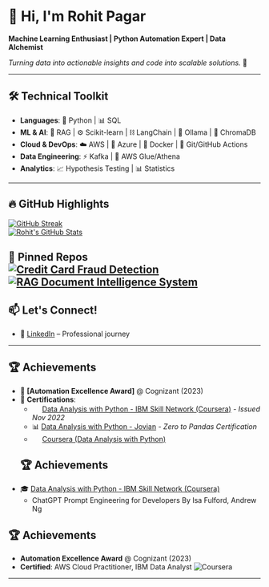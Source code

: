 # 👋 Hi, I'm Rohit Pagar

**Machine Learning Enthusiast | Python Automation Expert | Data Alchemist**  

*Turning data into actionable insights and code into scalable solutions.* 🚀  

---
## 🛠️ **Technical Toolkit**

- **Languages**: 🐍 Python | 📊 SQL  
- **ML & AI**: 🤖 RAG | ⚙️ Scikit-learn | ⛓️ LangChain | 🦙 Ollama | 🎨 ChromaDB  
- **Cloud & DevOps**: ☁️ AWS | 🔷 Azure | 🐳 Docker | 🔄 Git/GitHub Actions  
- **Data Engineering**: ⚡ Kafka | 🔧 AWS Glue/Athena  
- **Analytics**: 📈 Hypothesis Testing | 📊 Statistics  
---
## 🔥 **GitHub Highlights**

[![GitHub Streak](https://streak-stats.demolab.com?user=Rohitpagar18&theme=dark)](https://git.io/streak-stats)  
[![Rohit's GitHub Stats](https://github-readme-stats.vercel.app/api?username=Rohitpagar18&show_icons=true&theme=vision-friendly-dark)](https://github.com/Rohitpagar18)  

📌 **Pinned Repos**  
[![Credit Card Fraud Detection](https://github-readme-stats.vercel.app/api/pin/?username=Rohitpagar18&repo=Credit-Card-Fraud-Detection&theme=tokyonight)](https://github.com/Rohitpagar18/Credit-Card-Fraud-Detection)  
[![RAG Document Intelligence System](https://github-readme-stats.vercel.app/api/pin/?username=Rohitpagar18&repo=pdf-qa-rag-system&theme=nightowl)](https://github.com/Rohitpagar18/pdf-qa-rag-system)  
---

## 📫 **Let's Connect!**

- 💼 [LinkedIn](https://linkedin.com/in/rohitpagar) – Professional journey  

---
## 🏆 **Achievements**

- 🏅 **[Automation Excellence Award]** @ Cognizant (2023)  
- 📜 **Certifications**:  
  - <img src="https://img.icons8.com/color/48/000000/ibm.png" width="16"/> [Data Analysis with Python - IBM Skill Network (Coursera)](https://www.credly.com/badges/cc6f9ba1-3e7d-4007-b94a-c4d66f27c3f8/public_url) *- Issued Nov 2022*  
  - 📊 [Data Analysis with Python - Jovian](https://jovian.ai/certificate/MFQTKNZRGM#dataanalysis) *- Zero to Pandas Certification*
  - <img src="https://img.icons8.com/color/48/000000/coursera.png" width="16"/> [Coursera (Data Analysis with Python)](https://www.coursera.org/account/accomplishments/verify/3YVW4T57UTJX)
  ## 🏆 **Achievements**
- 🎓 [Data Analysis with Python - IBM Skill Network (Coursera)](https://www.coursera.org/verify/3YVW4T57UTJX)  
  - ChatGPT Prompt Engineering for Developers By Isa Fulford, Andrew Ng

## 🏆 **Achievements**

- **Automation Excellence Award** @ Cognizant (2023)  
- **Certified**: AWS Cloud Practitioner, IBM Data Analyst
![Coursera](https://img.shields.io/badge/Coursera-0056D2?logo=coursera&logoColor=white)
---

